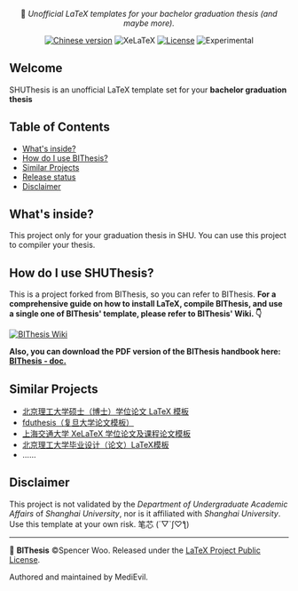 <div align="center">

  📖 *Unofficial LaTeX templates for your bachelor graduation thesis (and maybe more).*

  [![Chinese version](assets/chinese.svg)](./README-zh.md)
  ![XeLaTeX](https://badgen.net/badge/compiler/XeLaTeX?color=blue)
  [![License](https://badgen.net/github/license/spencerwooo/BIThesis?color=008080)](./LICENSE)
  ![Experimental](https://badgen.net/badge/experimental/🚧?color=fce100)
</div>

<h2>Welcome</h2>

SHUThesis is an unofficial LaTeX template set for your **bachelor graduation thesis** 

<h2>Table of Contents</h2>

- [What's inside?](#whats-inside)
- [How do I use BIThesis?](#how-do-i-use-bithesis)
- [Similar Projects](#similar-projects)
- [Release status](#release-status)
- [Disclaimer](#disclaimer)

## What's inside?

This project only for your graduation thesis in SHU. You can use this project to compiler your thesis.

## How do I use SHUThesis?

This is a project forked from BIThesis, so you can refer to BIThesis.
**For a comprehensive guide on how to install LaTeX, compile BIThesis, and use a single one of BIThesis' template, please refer to BIThesis' Wiki. 👇**

[![BIThesis Wiki](https://img.shields.io/badge/BIThesis-Wiki-009944?logo=wikipedia&style=for-the-badge)](https://github.com/spencerwooo/BIThesis/wiki)

**Also, you can download the PDF version of the BIThesis handbook here: [BIThesis - doc.](doc/doc.pdf)**

## Similar Projects

- [北京理工大学硕士（博士）学位论文 LaTeX 模板](https://github.com/BIT-thesis/LaTeX-template)
- [fduthesis（复旦大学论文模板）](https://github.com/stone-zeng/fduthesis)
- [上海交通大学 XeLaTeX 学位论文及课程论文模板](https://github.com/sjtug/SJTUThesis)
- [北京理工大学毕业设计（论文）LaTeX模板](https://github.com/spencerwooo/BIThesis)
- ……

## Disclaimer

This project is not validated by the *Department of Undergraduate Academic Affairs* of *Shanghai University*, nor is it affiliated with *Shanghai University*. Use this template at your own risk. 笔芯 (´▽`ʃ♡ƪ)

---

📖 **BIThesis** ©Spencer Woo. Released under the [LaTeX Project Public License](LICENSE).

Authored and maintained by MediEvil.
